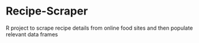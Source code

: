 # Recipe-Scraper
R project to scrape recipe details from online food sites and then populate relevant data frames
